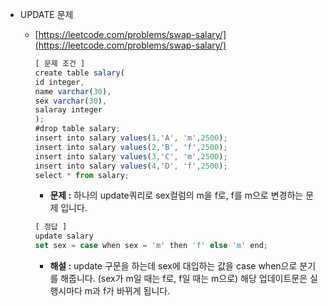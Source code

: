 - UPDATE 문제

  - [https://leetcode.com/problems/swap-salary/](https://leetcode.com/problems/swap-salary/)

    ```jsx
    [ 문제 조건 ]
    create table salary(
    id integer,
    name varchar(30),
    sex varchar(30),
    salaray integer
    );
    #drop table salary;
    insert into salary values(1,'A', 'm',2500);
    insert into salary values(2,'B', 'f',2500);
    insert into salary values(3,'C', 'm',2500);
    insert into salary values(4,'D', 'f',2500);
    select * from salary;
    ```

    - **문제 :** 하나의 update쿼리로 sex컬럼의 m을 f로, f를 m으로 변경하는 문제 입니다.

    ```jsx
    [ 정답 ]
    update salary
    set sex = case when sex = 'm' then 'f' else 'm' end;
    ```

    - **해설 :** update 구문을 하는데 sex에 대입하는 값을 case when으로 분기를 해줍니다. (sex가 m일 때는 f로, f일 때는 m으로) 해당 업데이트문은 실행시마다 m과 f가 바뀌게 됩니다.
